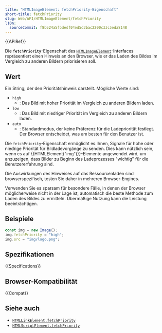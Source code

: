 ```yaml
---
title: "HTMLImageElement: fetchPriority-Eigenschaft"
short-title: fetchPriority
slug: Web/API/HTMLImageElement/fetchPriority
l10n:
  sourceCommit: f8b524a5fbdedf04ed5d3bac2200c33c5eda8148
---
```


{{APIRef}}

Die **`fetchPriority`**-Eigenschaft des
[`HTMLImageElement`](/de/docs/Web/API/HTMLImageElement)-Interfaces repräsentiert einen Hinweis an den Browser, wie
er das Laden des Bildes im Vergleich zu anderen Bildern priorisieren soll.

## Wert

Ein String, der den Prioritätshinweis darstellt. Mögliche Werte sind:

- `high`
  - : Das Bild mit hoher Priorität im Vergleich zu anderen Bildern laden.
- `low`
  - : Das Bild mit niedriger Priorität im Vergleich zu anderen Bildern laden.
- `auto`
  - : Standardmodus, der keine Präferenz für die Ladepriorität festlegt.
    Der Browser entscheidet, was am besten für den Benutzer ist.

Die `fetchPriority`-Eigenschaft ermöglicht es Ihnen, Signale für hohe oder niedrige Priorität für Bildladevorgänge zu senden. Dies kann nützlich sein, wenn es auf {{HTMLElement("img")}}-Elemente angewendet wird, um anzuzeigen, dass Bilder zu Beginn des Ladeprozesses "wichtig" für die Benutzererfahrung sind.

Die Auswirkungen des Hinweises auf das Ressourcenladen sind browserspezifisch, testen Sie daher in mehreren Browser-Engines.

Verwenden Sie es sparsam für besondere Fälle, in denen der Browser möglicherweise nicht in der Lage ist, automatisch die beste Methode zum Laden des Bildes zu ermitteln. Übermäßige Nutzung kann die Leistung beeinträchtigen.

## Beispiele

```js
const img = new Image();
img.fetchPriority = "high";
img.src = "img/logo.png";
```

## Spezifikationen

{{Specifications}}

## Browser-Kompatibilität

{{Compat}}

## Siehe auch

- [`HTMLLinkElement.fetchPriority`](/de/docs/Web/API/HTMLLinkElement/fetchPriority)
- [`HTMLScriptElement.fetchPriority`](/de/docs/Web/API/HTMLScriptElement/fetchPriority)
